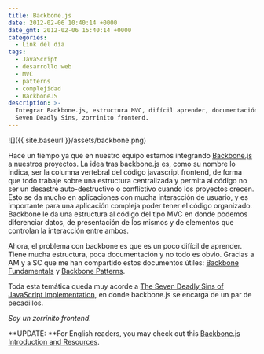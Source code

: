 ```yaml
---
title: Backbone.js
date: 2012-02-06 10:40:14 +0000
date_gmt: 2012-02-06 15:40:14 +0000
categories:
  - Link del día
tags:
  - JavaScript
  - desarrollo web
  - MVC
  - patterns
  - complejidad
  - BackboneJS
description: >-
  Integrar Backbone.js, estructura MVC, difícil aprender, documentación útil,
  Seven Deadly Sins, zorrinito frontend.
---
```



![]({{ site.baseurl }}/assets/backbone.png)

Hace un tiempo ya que en nuestro equipo estamos integrando [Backbone.js](http://backbonejs.org/) a nuestros proyectos. La idea tras backbone.js es, como su nombre lo indica, ser la columna vertebral del código javascript frontend, de forma que todo trabaje sobre una estructura centralizada y permita al código no ser un desastre auto-destructivo o conflictivo cuando los proyectos crecen. Esto se da mucho en aplicaciones con mucha interacción de usuario, y es importante para una aplicación compleja poder tener el código organizado. Backbone le da una estructura al código del tipo MVC en donde podemos diferenciar datos, de presentación de los mismos y de elementos que controlan la interacción entre ambos.

Ahora, el problema con backbone es que es un poco difícil de aprender. Tiene mucha estructura, poca documentación y no todo es obvio. Gracias a AM y a SC que me han compartido estos documentos útiles: [Backbone Fundamentals](https://github.com/addyosmani/backbone-fundamentals) y [Backbone Patterns](http://ricostacruz.com/backbone-patterns/).

Toda esta temática queda muy acorde a [The Seven Deadly Sins of JavaScript Implementation](http://coding.smashingmagazine.com/2010/02/22/the-seven-deadly-sins-of-javascript-implementation/), en donde backbone.js se encarga de un par de pecadillos.

_Soy un zorrinito frontend._

**UPDATE: **For English readers, you may check out this [Backbone.js Introduction and Resources](http://www.whoishostingthis.com/resources/backbone-js/).
